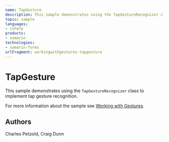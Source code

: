 ```yaml
---
name: TapGesture
description: This sample demonstrates using the TapGestureRecognizer class to implement tap gesture recognition. For more information about the sample see Working with Gestures.
topic: sample
languages:
- csharp
products:
- xamarin
technologies:
- xamarin-forms
urlFragment: workingwithgestures-tapgesture
---
```

TapGesture
==========

This sample demonstrates using the `TapGestureRecognizer` class to implement tap gesture recognition.

For more information about the sample see [Working with Gestures](http://developer.xamarin.com/guides/cross-platform/xamarin-forms/working-with/gestures/).

Authors
-------

Charles Petzold, Craig Dunn
